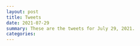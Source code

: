 ```yaml
---
layout: post
title: Tweets
date: 2021-07-29
summary: These are the tweets for July 29, 2021.
categories:
---
```


